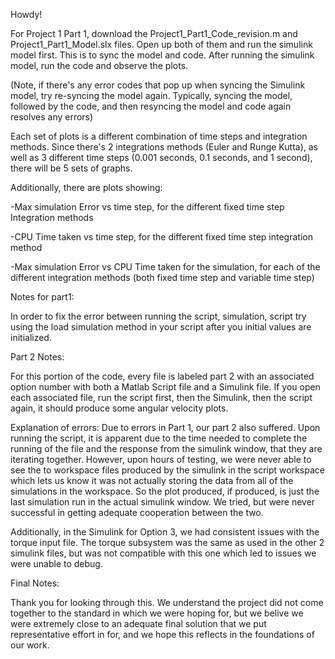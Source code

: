 Howdy! 

For Project 1 Part 1, download the Project1_Part1_Code_revision.m and Project1_Part1_Model.slx files. Open up both of them and run the simulink model first. This is to sync the model and code. After running the simulink model, run the code and observe the plots. 

(Note, if there's any error codes that pop up when syncing the Simulink model, try re-syncing the model again. Typically, syncing the model, followed by the code, and then resyncing the model and code again resolves any errors)

Each set of plots is a different combination of time steps and integration methods. Since there's 2 integrations methods (Euler and Runge Kutta), as well as 3 different time steps (0.001 seconds, 0.1 seconds, and 1 second), there will be 5 sets of graphs. 

Additionally, there are plots showing:

-Max simulation Error vs time step, for the different
fixed time step Integration methods

-CPU Time taken vs time step, for the different fixed
time step integration method

-Max simulation Error vs CPU Time taken for the
simulation, for each of the different integration
methods (both fixed time step and variable time step)

Notes for part1:

In order to fix the error between running the script, simulation, script try using the load simulation method in your script after you initial values are initialized.

Part 2 Notes:

For this portion of the code, every file is labeled part 2 with an associated option number with both a Matlab Script file and a Simulink file. If you open each associated file, run the script first, then the Simulink, then the script again, it should produce some angular velocity plots. 

Explanation of errors: Due to errors in Part 1, our part 2 also suffered. Upon running the script, it is apparent due to the time needed to complete the running of the file and the response from the simulink window, that they are iterating together. However, upon hours of testing, we were never able to see the to workspace files produced by the simulink in the script workspace which lets us know it was not actually storing the data from all of the simulations in the workspace. So the plot produced, if produced, is just the last simulation run in the actual simulink window. We tried, but were never successful in getting adequate cooperation between the two.

Additionally, in the Simulink for Option 3, we had consistent issues with the torque input file. The torque subsystem was the same as used in the other 2 simulink files, but was not compatible with this one which led to issues we were unable to debug. 

Final Notes:

Thank you for looking through this. We understand the project did not come together to the standard in which we were hoping for, but we belive we were extremely close to an adequate final solution that we put representative effort in for, and we hope this reflects in the foundations of our work. 
